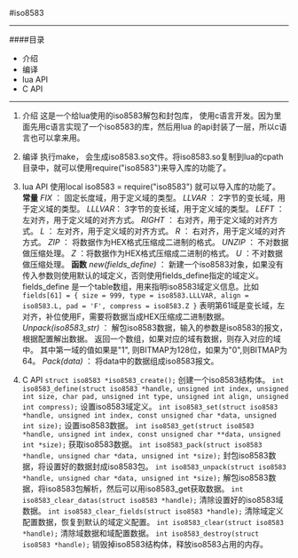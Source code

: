 #iso8583

-----------------------------------------------------------------------

####目录
* 介绍
* 编译
* lua API
* C API

-----------------------------------------------------------------------
1. 介绍
这是一个给lua使用的iso8583解包和封包库， 使用c语言开发。因为里面先用c语言实现了一个iso8583的库，然后用lua 的api封装了一层，所以c语言也可以拿来用。

2. 编译
执行make， 会生成iso8583.so文件。将iso8583.so复制到lua的cpath目录中，就可以使用require("iso8583")来导入库的功能了。

3. lua API
使用local iso8583 = require("iso8583") 就可以导入库的功能了。
**常量**
*FIX*       ： 固定长度域，用于定义域的类型。
*LLVAR*  ： 2字节的变长域，用于定义域的类型。
*LLLVAR*： 3字节的变长域，用于定义域的类型。
*LEFT*    ： 左对齐，用于定义域的对齐方式。
*RIGHT*  ： 右对齐，用于定义域的对齐方式。
*L*         ： 左对齐，用于定义域的对齐方式。
*R*         ： 右对齐，用于定义域的对齐方式。
*ZIP*      ： 将数据作为HEX格式压缩成二进制的格式。
*UNZIP*  ： 不对数据做压缩处理。
*Z*         ：将数据作为HEX格式压缩成二进制的格式。
*U*         ：不对数据做压缩处理。
**函数**
*new(fields_define)*  ： 
新建一个iso8583对象，如果没有传入参数则使用默认的域定义，否则使用fields_define指定的域定义。fields_define 是一个table数组，用来指明iso8583域定义信息。比如
 `fields[61] = { size = 999, type = iso8583.LLLVAR, align = iso8583.L, pad = 'F', compress = iso8583.Z }`
表明第61域是变长域，左对齐，补位使用F，需要将数据当成HEX压缩成二进制数据。
*Unpack(iso8583_str)*  ：
解包iso8583数据，输入的参数是iso8583的报文，根据配置解出数据。
返回一个数组，如果对应的域有数据，则存入对应的域中。
其中第一域的值如果是"1", 则BITMAP为128位，如果为"0",则BITMAP为64。
*Pack(data)* ：
将data中的数据组成iso8583报文。

4. C API
`struct iso8583 *iso8583_create();`
创建一个iso8583结构体。
`int iso8583_define(struct iso8583 *handle, unsigned int index, unsigned int size, char pad, unsigned int type, unsigned int align, unsigned int compress);`
设置iso8583域定义。
`int iso8583_set(struct iso8583 *handle, unsigned int index, const unsigned char *data, unsigned int size);`
设置iso8583数据。
`int iso8583_get(struct iso8583 *handle, unsigned int index, const unsigned char **data, unsigned int *size);`
获取iso8583数据。
`int iso8583_pack(struct iso8583 *handle, unsigned char *data, unsigned int *size);`
封包iso8583数据，将设置好的数据封成iso8583包。
`int iso8583_unpack(struct iso8583 *handle, unsigned char *data, unsigned int *size);`
解包iso8583数据，将iso8583包解析，然后可以用iso8583_get获取数据。
`int iso8583_clear_datas(struct iso8583 *handle);`
清除设置好的iso8583域数据。
`int iso8583_clear_fields(struct iso8583 *handle);`
清除域定义配置数据，恢复到默认的域定义配置。
`int iso8583_clear(struct iso8583 *handle);`
清除域数据和域配置数据。
`int iso8583_destroy(struct iso8583 *handle);`
销毁掉iso8583结构体，释放iso8583占用的内存。
